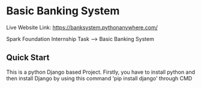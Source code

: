# Basic Banking System

Live Website Link: https://banksystem.pythonanywhere.com/

Spark Foundation Internship Task --> Basic Banking System

## Quick Start


This is a python Django based Project. Firstly, you have to install python and then install Django by using this command 'pip install django' through CMD
